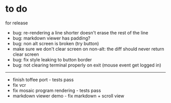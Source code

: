 # to do

for release

- bug: re-rendering a line shorter doesn't erase the rest of the line
- bug: markdown viewer has padding?
- bug: non alt screen is broken (try button)
- make sure we don't clear screen on non-alt: the diff should never return clear screen
- bug: fix style leaking to button border
- bug: not clearing terminal properly on exit (mouse event get logged in)

---

- finish toffee port - tests pass
- fix vcr
- fix mosaic program rendering - tests pass
- markdown viewer demo - fix markdown + scroll view

